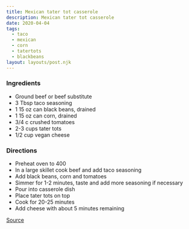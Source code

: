 ```yaml
---
title: Mexican tater tot casserole
description: Mexican tater tot casserole
date: 2020-04-04
tags:
  - taco
  - mexican
  - corn
  - tatertots
  - blackbeans
layout: layouts/post.njk
---
```


### Ingredients

- Ground beef or beef substitute
- 3 Tbsp taco seasoning
- 1 15 oz can black beans, drained
- 1 15 oz can corn, drained
- 3/4 c crushed tomatoes
- 2-3 cups tater tots
- 1/2 cup vegan cheese

### Directions

- Preheat oven to 400
- In a large skillet cook beef and add taco seasoning
- Add black beans, corn and tomatoes
- Simmer for 1-2 minutes, taste and add more seasoning if necessary
- Pour into casserole dish
- Place tater tots on top
- Cook for 20-25 minutes
- Add cheese with about 5 minutes remaining

[Source](https://www.rabbitandwolves.com/vegan-mexican-tater-tot-casserole/)
